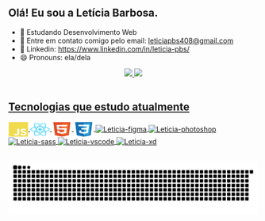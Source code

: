 ## Olá! Eu sou a Letícia Barbosa.

- 🌱 Estudando Desenvolvimento Web
- 💬 Entre em contato comigo pelo email: leticiapbs408@gmail.com
- 📲 Linkedin: https://www.linkedin.com/in/leticia-pbs/
- 😄 Pronouns: ela/dela

<div align="center">
  <a href="https://github.com/LeticiaBarbosa-dev">
  <img height="180em" src="https://github-readme-stats.vercel.app/api?username=LeticiaBarbosa-dev&show_icons=true&theme=dark&include_all_commits=true&count_private=true"/>
  <img height="180em" src="https://github-readme-stats.vercel.app/api/top-langs/?username=LeticiaBarbosa-dev&layout=compact&langs_count=7&theme=dark"/>
</div>

<div style="display: inline_block"><br>
  <h2>Tecnologias que estudo atualmente </h2>
  <img align="center" alt="Leticia-Js" height="30" width="40" src="https://raw.githubusercontent.com/devicons/devicon/master/icons/javascript/javascript-plain.svg">
  <img align="center" alt="Leticia-React" height="30" width="40" src="https://raw.githubusercontent.com/devicons/devicon/master/icons/react/react-original.svg">
  <img align="center" alt="Leticia-HTML" height="30" width="40" src="https://raw.githubusercontent.com/devicons/devicon/master/icons/html5/html5-original.svg">
  <img align="center" alt="Leticia-CSS" height="30" width="40" src="https://raw.githubusercontent.com/devicons/devicon/master/icons/css3/css3-original.svg">
  <img align="center" alt="Leticia-figma" height="30" width="40" src="https://cdn.jsdelivr.net/gh/devicons/devicon/icons/figma/figma-original.svg" />
  <img align="center" alt="Leticia-photoshop" height="30" width="40" src="https://cdn.jsdelivr.net/gh/devicons/devicon/icons/photoshop/photoshop-plain.svg" />
  <img align="center" alt="Leticia-sass" height="30" width="40" src="https://cdn.jsdelivr.net/gh/devicons/devicon/icons/sass/sass-original.svg" />
  <img align="center" alt="Leticia-vscode" height="30" width="40" src="https://cdn.jsdelivr.net/gh/devicons/devicon/icons/vscode/vscode-original.svg" />
  <img align="center" alt="Leticia-xd" height="30" width="40" src="https://cdn.jsdelivr.net/gh/devicons/devicon/icons/xd/xd-plain.svg" />
</div>
  
##

![Snake animation](https://github.com/LeticiaBarbosa-dev/LeticiaBarbosa-dev/blob/output/github-contribution-grid-snake.svg)
